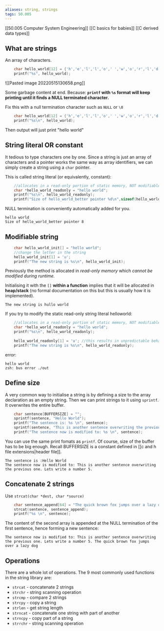 ```yaml
---
aliases: string, strings
tags: 50.005
---
```

[[50.005 Computer System Engineering]]
[[C basics for babies]]
[[C derived data types]]

## What are strings
An array of characters.
```c
	char hello_world[12] = {'h','e','l','l','o',' ','w','o','r','l','d'};  
	printf("%s", hello_world);
```

![[Pasted image 20220515130658.png]]

Some garbage content at end. Because:
**`printf` with `%s` format will keep printing until it finds a NULL terminated character.**

Fix this with a null termination character such as `NULL` or `\0`
```c
	char hello_world[12] = {'h','e','l','l','o',' ','w','o','r','l','d', '\0'};  
	printf("%s\n", hello_world);
```

Then output will just print "hello world"

## String literal OR constant
It tedious to type characters one by one. 
Since a string is just an array of characters and a pointer works the same way as array identifiers, we can simply create a string using a `char` pointer.

This is called string literal (or equivalently, constant):
```c
	//allocates in a read-only portion of static memory, NOT modifiable, READ only  
	char *hello_world_readonly = "hello world";  
	printf("%s\n", hello_world_readonly);
	printf("Size of hello_world_better pointer %d\n",sizeof(hello_world_readonly));
```

NULL termination is conveniently automatically added for you.
```
hello world
Size of hello_world_better pointer 8
```

## Modifiable string
```c
	char hello_world_init[] = "hello world";  
	//change the letter in the string  
	hello_world_init[1] = 'u';  
	printf("The new string is %s\n", hello_world_init);
```
Previously the method is allocated in *read-only memory* which *cannot be modified during runtime.*

Initialising it with the `[]` **within a function** implies that it will be allocated in **heap/stack** (no formal documentation on this but this is usually how it is implemented).

```
The new string is hullo world
```

If you try to modify the static read-only string literal helloworld:
```c
	//allocates in a read-only portion of static memory, NOT modifiable, READ only  
	char *hello_world_readonly = "hello world";  
	printf("%s\n", hello_world_readonly);  
	
	hello_world_readonly[1] = 'u'; //this results in unpredictable behavior  
	printf("The new string is %s\n", hello_world_readonly);
```

error:
```
hello world
zsh: bus error ./out
```

## Define size
A very common way to initialise a string is by defining a size to the array declaration as an empty string. Then we can print strings to it using `sprintf`. It overwrites the entire buffer.

```c
	char sentence[BUFFERSIZE] = "";  
	sprintf(sentence, "Hello World");  
	printf("The sentence is: %s \n", sentence);  
	sprintf(sentence, "This is another sentence overwriting the previous one. Lets write a number %d. ", 5);  
	printf("The sentence now is modified to: %s \n", sentence);
```

You can use the same print fomats as `printf`. Of course, size of the buffer has to be big enough. Recall BUFFERSIZE is a constant defined in [[c and h file extensions|header file]].

```
The sentence is :Hello World
The sentence now is modified to: This is another sentence overwriting the previous one. Lets write a number 5.
```

## Concatenate 2 strings
Use `strcat(char *dest, char *source)`
```c
	char sentence_append[64] = "The quick brown fox jumps over a lazy dog";  
	strcat(sentence, sentence_append);  
	printf("%s \n", sentence);
```

The content of the second array is appended at the NULL termination of the first sentence, hence forming a new sentence:

```
The sentence now is modified to: This is another sentence overwriting the previous one. Lets write a number 5. The quick brown fox jumps over a lazy dog
```

## Operations
There are a whole lot of operations. The 9 most commonly used functions in the string library are:
- `strcat` - concatenate 2 strings
- `strchr` - string scanning operation
- `strcmp` - compare 2 strings
- `strcpy` - copy a string
- `strlen` - get string length
- `strncat` - concatenate one string with part of another
- `strncpy` - copy part of a string
- `strrchr` - string scanning operation